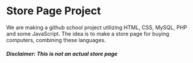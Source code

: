 # Store Page Project

We are making a github school project utilizing HTML, CSS, MySQL, PHP and some JavaScript. The idea is to make a store page for buying computers, combining these languages.

#### *__Disclaimer:__ This is not an actual store page*
